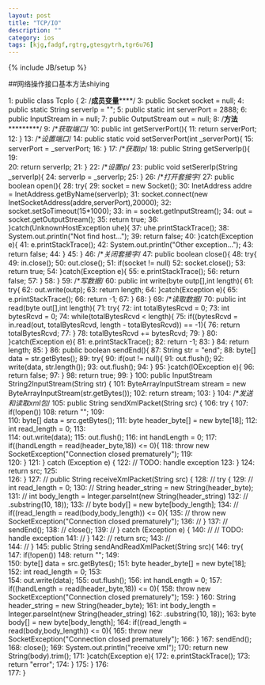 ```yaml
---
layout: post
title: "TCP/IO"
description: ""
category: ios
tags: [kjg,fadgf,rgtrg,gtesgytrh,tgr6u76]
---
```

{% include JB/setup %}

##网络操作接口基本方法shiying

   1:  public class TcpIo {
   2:      /**********成员变量**************/
   3:      public Socket socket = null;
   4:      public static String serverIp = "";
   5:      public static int serverPort = 2888;
   6:      public InputStream in = null;
   7:      public OutputStream out = null;
   8:      /**********方法*******************/
   9:      /**获取端口*/
  10:      public int getServerPort(){
  11:          return serverPort;
  12:      }
  13:      /**设置端口*/
  14:      public static void setServerPort(int _serverPort){
  15:          serverPort = _serverPort;
  16:      }
  17:      /**获取ip*/
  18:      public String getServerIp(){
  19:            
  20:          return serverIp;
  21:      }
  22:      /**设置ip*/
  23:      public void setSererIp(String _serverIp){
  24:          serverIp = _serverIp;
  25:      }
  26:      /**打开套接字*/
  27:      public boolean open(){
  28:          try{
  29:              socket = new Socket();
  30:              InetAddress addre = InetAddress.getByName(serverIp);
  31:              socket.connect(new InetSocketAddress(addre,serverPort),20000);
  32:              socket.setSoTimeout(15*1000);
  33:              in = socket.getInputStream();
  34:              out = socket.getOutputStream();
  35:              return true;
  36:          }catch(UnknownHostException uhe){
  37:              uhe.printStackTrace();
  38:              System.out.println("Not find host...");
  39:              return false;
  40:          }catch(Exception e){
  41:              e.printStackTrace();
  42:              System.out.println("Other exception...");
  43:              return false;
  44:          }
  45:      }
  46:      /**关闭套接字*/
  47:      public boolean close(){
  48:          try{
  49:              in.close();
  50:              out.close();
  51:              if(socket != null)
  52:                  socket.close();
  53:              return true;
  54:          }catch(Exception e){
  55:              e.printStackTrace();
  56:              return false;
  57:          }
  58:      }
  59:      /**写数据*/
  60:      public int write(byte outp[],int length){
  61:          try{
  62:              out.write(outp);
  63:              return length;
  64:          }catch(Exception e){
  65:              e.printStackTrace();
  66:              return -1;
  67:          }
  68:      }
  69:      /**读取数据*/
  70:      public int read(byte out[],int length){
  71:          try{
  72:              int totalBytesRcvd = 0;
  73:              int bytesRcvd = 0;
  74:              while(totalBytesRcvd < length){
  75:                  if((bytesRcvd = in.read(out, totalBytesRcvd, length - totalBytesRcvd)) == -1){
  76:                      return totalBytesRcvd;
  77:                  }
  78:                  totalBytesRcvd += bytesRcvd;
  79:              }
  80:          }catch(Exception e){
  81:              e.printStackTrace();
  82:              return -1;
  83:          }
  84:          return length;
  85:      }
  86:      public boolean sendEnd(){
  87:          String str = "end";
  88:          byte[] data = str.getBytes();
  89:          try{
  90:              if(out != null){
  91:                  out.flush();
  92:                  write(data, str.length());
  93:                  out.flush();
  94:              }
  95:          }catch(IOException e){
  96:              return false;
  97:          }
  98:          return true;
  99:      }
 100:      public InputStream String2InputStream(String str) {
 101:          ByteArrayInputStream stream = new ByteArrayInputStream(str.getBytes());
 102:          return stream;
 103:      }
 104:      /**发送和读取xml包*/
 105:      public String  sendXmlPacket(String src) {
 106:          try {
 107:              if(!open())
 108:                  return "";
 109:              
 110:              byte[] data = src.getBytes();
 111:              byte header_byte[] = new byte[18];
 112:              int read_length = 0;
 113:              
 114:              out.write(data);
 115:              out.flush();
 116:              int handLength = 0;
 117:              if((handLength = read(header_byte,18)) <= 0){
 118:                  throw new SocketException("Connection closed prematurely");
 119:              
 120:              }
 121:          } catch (Exception e) {
 122:              // TODO: handle exception
 123:          }
 124:          return src;
 125:          
 126:      }
 127:  //    public String  receiveXmlPacket(String src) {
 128:  //        try {
 129:  //            int read_length = 0;
 130:  //            String header_string = new String(header_byte);
 131:  //            int body_length = Integer.parseInt(new String(header_string)
 132:  //                .substring(10, 18));
 133:  //            byte body[] = new byte[body_length];
 134:  //            if((read_length = read(body,body_length)) <= 0){
 135:  //                throw new SocketException("Connection closed prematurely");
 136:  //            }
 137:  //        sendEnd();
 138:  //            close();
 139:  //        } catch (Exception e) {
 140:  //            // TODO: handle exception
 141:  //        }
 142:  //        return src;
 143:  //        
 144:  //    }
 145:      public String sendAndReadXmlPacket(String src){
 146:          try{
 147:              if(!open())
 148:                  return "";
 149:              
 150:              byte[] data = src.getBytes();
 151:              byte header_byte[] = new byte[18];
 152:              int read_length = 0;
 153:              
 154:              out.write(data);
 155:              out.flush();
 156:              int handLength = 0;
 157:              if((handLength = read(header_byte,18)) <= 0){
 158:                  throw new SocketException("Connection closed prematurely");
 159:              }
 160:              String header_string = new String(header_byte);
 161:              int body_length = Integer.parseInt(new String(header_string)
 162:                  .substring(10, 18));
 163:              byte body[] = new byte[body_length];
 164:              if((read_length = read(body,body_length)) <= 0){
 165:                  throw new SocketException("Connection closed prematurely");
 166:              }
 167:              sendEnd();
 168:              close();
 169:              System.out.println("receive xml");
 170:              return new String(body).trim();
 171:          }catch(Exception e){
 172:              e.printStackTrace();
 173:              return "error";
 174:          }
 175:      }
 176:   
 177:  }

